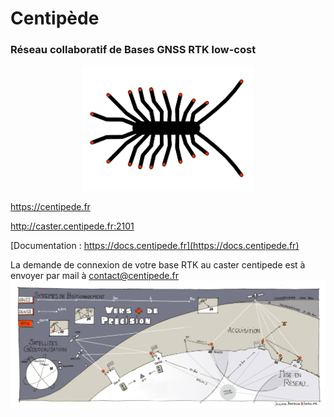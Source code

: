 # Centipède

### Réseau collaboratif de Bases GNSS RTK low-cost

<p align="center"><img src="docs/images/centipede.jpg" height="200">

https://centipede.fr

http://caster.centipede.fr:2101

[Documentation : https://docs.centipede.fr](https://docs.centipede.fr)

La demande de connexion de votre base RTK au caster centipede est à envoyer par mail à contact@centipede.fr
![RTK](/docs/images/1.jpg)






